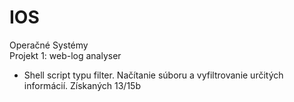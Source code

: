# IOS
Operačné Systémy  
Projekt 1: web-log analyser 
- Shell script typu filter. Načítanie súboru a vyfiltrovanie určitých informácií.
Získaných 13/15b
